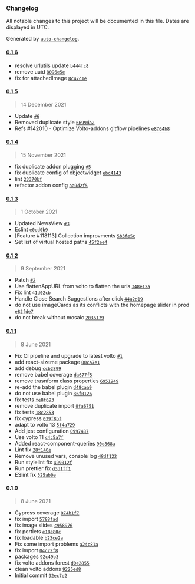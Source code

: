 ### Changelog

All notable changes to this project will be documented in this file. Dates are displayed in UTC.

Generated by [`auto-changelog`](https://github.com/CookPete/auto-changelog).

#### [0.1.6](https://github.com/eea/volto-addons-forest/compare/0.1.5...0.1.6)

- resolve urlutils update [`b444fc8`](https://github.com/eea/volto-addons-forest/commit/b444fc8aea18594760ac27f5bdf13801836579ce)
- remove uuid [`8096e5e`](https://github.com/eea/volto-addons-forest/commit/8096e5e16b533583893315e5828f68c10a45a2db)
- fix for attachedImage [`8c47c1e`](https://github.com/eea/volto-addons-forest/commit/8c47c1ea7afb8807ac9af1d09344418ed84a32cb)

#### [0.1.5](https://github.com/eea/volto-addons-forest/compare/0.1.4...0.1.5)

> 14 December 2021

- Update [`#6`](https://github.com/eea/volto-addons-forest/pull/6)
- Removed duplicate style [`6699da2`](https://github.com/eea/volto-addons-forest/commit/6699da2c49cb4bf1afeecdaf71a1d0d894f1bfc4)
- Refs #142010 - Optimize Volto-addons gitflow pipelines [`e8764b8`](https://github.com/eea/volto-addons-forest/commit/e8764b83cb5b41a88eaf6e93d5ade301d2d3aca0)

#### [0.1.4](https://github.com/eea/volto-addons-forest/compare/0.1.3...0.1.4)

> 15 November 2021

- fix duplicate addon plugging [`#5`](https://github.com/eea/volto-addons-forest/pull/5)
- fix duplicate config of objectwidget [`ebc4143`](https://github.com/eea/volto-addons-forest/commit/ebc414338c776c22eddf84d73b518c38d198402b)
- lint [`23370bf`](https://github.com/eea/volto-addons-forest/commit/23370bfbbe612ac6044d90f4188468455cb1190d)
- refactor addon config [`aa9d2f5`](https://github.com/eea/volto-addons-forest/commit/aa9d2f5f96ca941ce4bdd3c87483ceecd7456090)

#### [0.1.3](https://github.com/eea/volto-addons-forest/compare/0.1.2...0.1.3)

> 1 October 2021

- Updated NewsView [`#3`](https://github.com/eea/volto-addons-forest/pull/3)
- Eslint [`e0ed0b9`](https://github.com/eea/volto-addons-forest/commit/e0ed0b9ffceed6a407449584282bfc1f928d0317)
- [Feature #118113] Collection improvments [`5b3fe5c`](https://github.com/eea/volto-addons-forest/commit/5b3fe5ce917e758758b24e6389b040c5229d14ab)
- Set list of virtual hosted paths [`45f2ee4`](https://github.com/eea/volto-addons-forest/commit/45f2ee4ab4d282ead33dea12d86a95183e311e12)

#### [0.1.2](https://github.com/eea/volto-addons-forest/compare/0.1.1...0.1.2)

> 9 September 2021

- Patch [`#2`](https://github.com/eea/volto-addons-forest/pull/2)
- Use flattenAppURL from volto to flatten the urls [`348e12a`](https://github.com/eea/volto-addons-forest/commit/348e12ae74d4391f1587696beba75206af79e768)
- Fix lint [`41d02cb`](https://github.com/eea/volto-addons-forest/commit/41d02cb2818a7dc1f5027028292dbbafdc97dc3c)
- Handle Close Search Suggestions after click [`44a2d19`](https://github.com/eea/volto-addons-forest/commit/44a2d19402e1993690e9dc8ab640a561d879bcad)
- do not use imageCards as its conflicts with the homepage slider in prod [`e82fde7`](https://github.com/eea/volto-addons-forest/commit/e82fde78768e7cef35b77257b2ddd0fe8e0ce904)
- do not break without mosaic [`2036179`](https://github.com/eea/volto-addons-forest/commit/203617963b9df2a4a0f75219bb6d7e2b13b5b352)

#### [0.1.1](https://github.com/eea/volto-addons-forest/compare/0.1.0...0.1.1)

> 8 June 2021

- Fix CI pipeline and upgrade to latest volto [`#1`](https://github.com/eea/volto-addons-forest/pull/1)
- add react-sizeme package [`00ca7e1`](https://github.com/eea/volto-addons-forest/commit/00ca7e1ad170c7662314c3fc60d2680d41b760ea)
- add debug [`ccb2899`](https://github.com/eea/volto-addons-forest/commit/ccb289973d1fd5f2233029faa315f270f31ddc11)
- remove babel coverage [`da677f5`](https://github.com/eea/volto-addons-forest/commit/da677f5513a19e391d430e3ee7f7f2f8bed2457d)
- remove trasnform class properties [`6951949`](https://github.com/eea/volto-addons-forest/commit/69519492b27bef57ae629f991743abbdef3207f7)
- re-add the babel plugin [`d48caa9`](https://github.com/eea/volto-addons-forest/commit/d48caa910843641bc8b352cb14b2a68c9c766af4)
- do not use babel plugin [`36f0126`](https://github.com/eea/volto-addons-forest/commit/36f01266781d6cfcfe01e41a162a8b86faec37b8)
- fix tests [`fe8f693`](https://github.com/eea/volto-addons-forest/commit/fe8f6931375cbb83d3e81b419e2f5ba58ae7852a)
- remove duplicate import [`8fa6751`](https://github.com/eea/volto-addons-forest/commit/8fa6751781b95880b10c775dc6b6cdbcc0534a2f)
- fix tests [`18c2853`](https://github.com/eea/volto-addons-forest/commit/18c285397d37bb25fece63036f551820dc43aae5)
- fix cypress [`039f8bf`](https://github.com/eea/volto-addons-forest/commit/039f8bf38d15e63efda02cd84467c90e293a6a83)
- adapt to volto 13 [`5f4a729`](https://github.com/eea/volto-addons-forest/commit/5f4a729c5a4a07e4ef3959cfa70cf28fc68160f0)
- Add jest configuration [`0997487`](https://github.com/eea/volto-addons-forest/commit/0997487f9415c864c96f7f235cc650ccc2429484)
- Use volto 11 [`c4c5a7f`](https://github.com/eea/volto-addons-forest/commit/c4c5a7f3e92eb3012034726534d0d4c3692ed440)
- Added react-component-queries [`90d868a`](https://github.com/eea/volto-addons-forest/commit/90d868a4f506b9fd162fbe1d1a422d93eed35a00)
- Lint fix [`28f140e`](https://github.com/eea/volto-addons-forest/commit/28f140ef33f9140879c6ae9194774c11ccb1479c)
- Remove unused vars, console log [`48df122`](https://github.com/eea/volto-addons-forest/commit/48df1229f5c1c858cd2c46d432a2a9005e5ce748)
- Run stylelint fix [`499012f`](https://github.com/eea/volto-addons-forest/commit/499012f2083ac2cc0f63b5387a7ba2625da9d6e9)
- Run prettier fix [`d3d1ff1`](https://github.com/eea/volto-addons-forest/commit/d3d1ff1b0a8d21f2bbd3e867b491c68d407c3998)
- ESlint fix [`325ab0e`](https://github.com/eea/volto-addons-forest/commit/325ab0e1c794309705bc4bce61cfbc6f2389455e)

#### 0.1.0

> 8 June 2021

- Cypress coverage [`074b1f7`](https://github.com/eea/volto-addons-forest/commit/074b1f72d8e891ca806edfc6cac38c4abae1bcdf)
- fix import [`5788fad`](https://github.com/eea/volto-addons-forest/commit/5788fad4edf77e64da2fab11a165b079db800097)
- fix image slides [`c958976`](https://github.com/eea/volto-addons-forest/commit/c9589767434e54e4bd7570a48f05f8c9091fff52)
- fix portlets [`e18e80c`](https://github.com/eea/volto-addons-forest/commit/e18e80c46dd7d9dbffa7761eb6579aacd0f5d4ea)
- fix loadable [`b23ce2a`](https://github.com/eea/volto-addons-forest/commit/b23ce2ad1ab25ae2d4f6301a1f072e77f64b0f82)
- Fix some import problems [`a24c81a`](https://github.com/eea/volto-addons-forest/commit/a24c81a0a962446b7223f717f098987ee665ad37)
- fix import [`04c22f8`](https://github.com/eea/volto-addons-forest/commit/04c22f890eafaac92345b155464b73200ec7d666)
- packages [`92c49b3`](https://github.com/eea/volto-addons-forest/commit/92c49b3c7ea0b8a671bcacc78134fb41c1ad8e97)
- fix volto addons forest [`d0e2855`](https://github.com/eea/volto-addons-forest/commit/d0e2855491c5de66a4a1bac25d4c806216569c5e)
- clean volto addons [`9225ed8`](https://github.com/eea/volto-addons-forest/commit/9225ed817f10eb286399fdc76d0addc4cd909be7)
- Initial commit [`92ec7e2`](https://github.com/eea/volto-addons-forest/commit/92ec7e2c0a8ae5d8f781fb988e84c1932b69b9ff)
